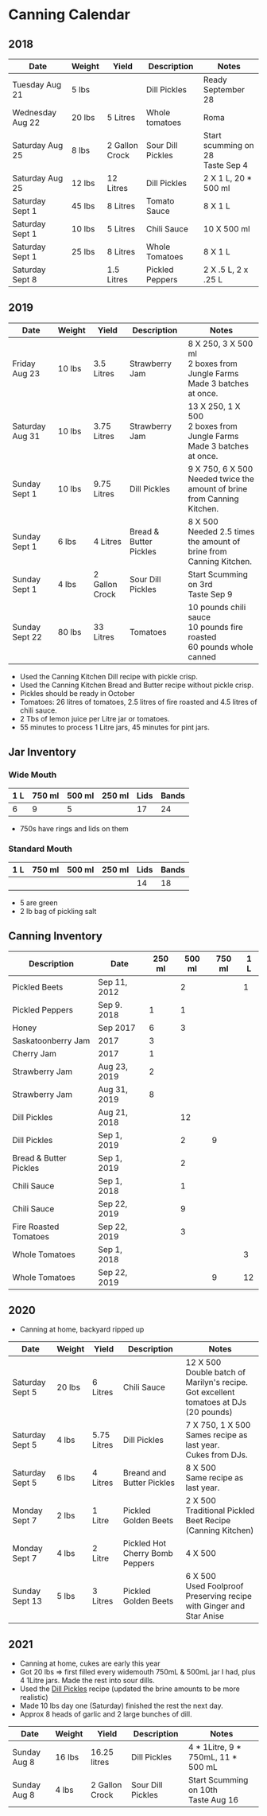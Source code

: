 # Canning Calendar

## 2018

| Date             | Weight | Yield          | Description       | Notes                                |
|------------------|--------|----------------|-------------------|--------------------------------------|
| Tuesday Aug 21   | 5 lbs  |                | Dill Pickles      | Ready September 28                   |
| Wednesday Aug 22 | 20 lbs | 5 Litres       | Whole tomatoes    | Roma                                 |
| Saturday Aug 25  | 8 lbs  | 2 Gallon Crock | Sour Dill Pickles | Start scumming on 28<br> Taste Sep 4 |
| Saturday Aug 25  | 12 lbs | 12 Litres      | Dill Pickles      | 2 X 1 L, 20 * 500 ml                 |
| Saturday Sept 1  | 45 lbs | 8 Litres       | Tomato Sauce      | 8 X 1 L                              |
| Saturday Sept 1  | 10 lbs | 5 Litres       | Chili Sauce       | 10 X 500 ml                          |
| Saturday Sept 1  | 25 lbs | 8 Litres       | Whole Tomatoes    | 8 X 1 L                              |
| Saturday Sept 8  |        | 1.5 Litres     | Pickled Peppers   | 2 X .5 L, 2 x .25 L                  |

## 2019

| Date            | Weight | Yield          | Description            | Notes                                                                         |
|-----------------|--------|----------------|------------------------|-------------------------------------------------------------------------------|
| Friday Aug 23   | 10 lbs | 3.5 Litres     | Strawberry Jam         | 8 X 250, 3 X 500 ml <br>2 boxes from Jungle Farms<br> Made 3 batches at once. |
| Saturday Aug 31 | 10 lbs | 3.75 Litres    | Strawberry Jam         | 13 X 250, 1 X 500 <br>2 boxes from Jungle Farms<br> Made 3 batches at once.   |
| Sunday Sept 1   | 10 lbs | 9.75 Litres    | Dill Pickles           | 9 X 750, 6 X 500 <br> Needed twice the amount of brine from Canning Kitchen.  |
| Sunday Sept 1   | 6 lbs  | 4 Litres       | Bread & Butter Pickles | 8 X 500 <br> Needed 2.5 times the amount of brine from Canning Kitchen.       |
| Sunday Sept 1   | 4 lbs  | 2 Gallon Crock | Sour Dill Pickles      | Start Scumming on 3rd<br> Taste Sep 9                                         |
| Sunday Sept 22  | 80 lbs | 33 Litres      | Tomatoes               | 10 pounds chili sauce<br> 10 pounds fire roasted<br> 60 pounds whole canned   |

* Used the Canning Kitchen Dill recipe with pickle crisp.
* Used the Canning Kitchen Bread and Butter recipe without pickle crisp.
* Pickles should be ready in October
* Tomatoes: 26 litres of tomatoes, 2.5 litres of fire roasted and 4.5 litres of chili sauce.
* 2 Tbs of lemon juice per Litre jar or tomatoes.
* 55 minutes to process 1 Litre jars, 45 minutes for pint jars.

## Jar Inventory

### Wide Mouth

| 1 L | 750 ml | 500 ml | 250 ml | Lids | Bands |
|-----|--------|--------|--------|------|-------|
| 6   | 9      | 5      |        | 17   | 24    |

* 750s have rings and lids on them

### Standard Mouth

| 1 L | 750 ml | 500 ml | 250 ml | Lids | Bands |
|-----|--------|--------|--------|------|-------|
|     |        |        |        | 14   | 18    |

* 5 are green
* 2 lb bag of pickling salt

## Canning Inventory

| Description            | Date         | 250 ml | 500 ml | 750 ml | 1 L |
|------------------------|--------------|--------|--------|--------|-----|
| Pickled Beets          | Sep 11, 2012 |        | 2      |        | 1   |
| Pickled Peppers        | Sep 9. 2018  | 1      | 1      |        |     |
| Honey                  | Sep 2017     | 6      | 3      |        |     |
| Saskatoonberry Jam     | 2017         | 3      |        |        |     |
| Cherry Jam             | 2017         | 1      |        |        |     |
| Strawberry Jam         | Aug 23, 2019 | 2      |        |        |     |
| Strawberry Jam         | Aug 31, 2019 | 8      |        |        |     |
| Dill Pickles           | Aug 21, 2018 |        | 12     |        |     |
| Dill Pickles           | Sep 1, 2019  |        | 2      | 9      |     |
| Bread & Butter Pickles | Sep 1, 2019  |        | 2      |        |     |
| Chili Sauce            | Sep 1, 2018  |        | 1      |        |     |
| Chili Sauce            | Sep 22, 2019 |        | 9      |        |     |
| Fire Roasted Tomatoes  | Sep 22, 2019 |        | 3      |        |     |
| Whole Tomatoes         | Sep 1, 2018  |        |        |        | 3   |
| Whole Tomatoes         | Sep 22, 2019 |        |        | 9      | 12  |

## 2020

* Canning at home, backyard ripped up

| Date            | Weight | Yield       | Description                     | Notes                                                                                     |
|-----------------|--------|-------------|---------------------------------|-------------------------------------------------------------------------------------------|
| Saturday Sept 5 | 20 lbs | 6 Litres    | Chili Sauce                     | 12 X 500 <br>Double batch of Marilyn's recipe.  Got excellent tomatoes at DJs (20 pounds) |
| Saturday Sept 5 | 4 lbs  | 5.75 Litres | Dill Pickles                    | 7 X 750, 1 X 500 <br>Sames recipe as last year.<br> Cukes from DJs.                       |
| Saturday Sept 5 | 6 lbs  | 4 Litres    | Breand and Butter Pickles       | 8 X 500 <br>Same recipe as last year.                                                     |
| Monday Sept 7   | 2 lbs  | 1 Litre     | Pickled Golden Beets            | 2 X 500 <br>Traditional Pickled Beet Recipe (Canning Kitchen)                             |
| Monday Sept 7   | 4 lbs  | 2 Litre     | Pickled Hot Cherry Bomb Peppers | 4 X 500                                                                                   |
| Sunday Sept 13  | 5 lbs  | 3 Litres    | Pickled Golden Beets            | 6 X 500 <br>Used Foolproof Preserving recipe with Ginger and Star Anise                   |

## 2021

* Canning at home, cukes are early this year
* Got 20 lbs => first filled every widemouth 750mL & 500mL jar I had, plus 4 1Litre jars.  Made the rest into sour dills.
* Used the [Dill Pickles](/preserving/dill_pickles.md) recipe (updated the brine amounts to be more realistic)
* Made 10 lbs day one (Saturday) finished the rest the next day.
* Approx 8 heads of garlic and 2 large bunches of dill.

| Date         | Weight | Yield          | Description       | Notes                                   |
|--------------|--------|----------------|-------------------|-----------------------------------------|
| Sunday Aug 8 | 16 lbs | 16.25 litres   | Dill Pickles      | 4 * 1Litre, 9 * 750mL, 11 * 500 mL      |
| Sunday Aug 8 | 4 lbs  | 2 Gallon Crock | Sour Dill Pickles | Start Scumming on 10th<br> Taste Aug 16 |

